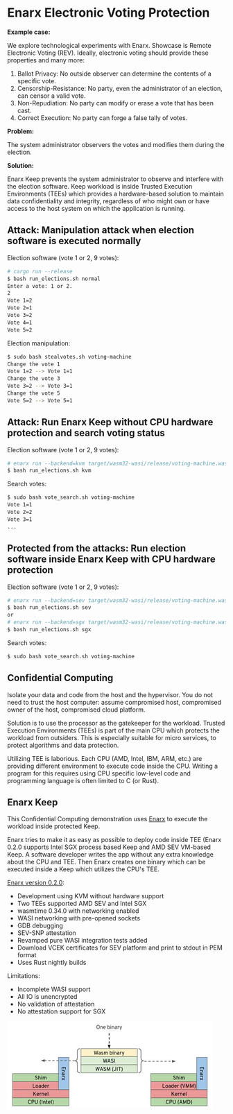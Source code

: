 # Enarx Electronic Voting Protection

**Example case:**

We explore technological experiments with Enarx. Showcase is Remote Electronic Voting (REV). Ideally, electronic voting should provide these properties and many more:

1. Ballot Privacy: No outside observer can determine the contents of a specific vote.
2. Censorship-Resistance: No party, even the administrator of an election, can censor a valid vote.
3. Non-Repudiation: No party can modify or erase a vote that has been cast.
4. Correct Execution: No party can forge a false tally of votes.

**Problem:**

The system administrator observers the votes and modifies them during the election.

**Solution:**

Enarx Keep prevents the system administrator to observe and interfere with the election software. Keep workload is inside Trusted Execution Environments (TEEs) which provides a hardware-based solution to maintain data confidentiality and integrity, regardless of who might own or have access to the host system on which the application is running.

## Attack: Manipulation attack when election software is executed normally

Election software (vote 1 or 2, 9 votes):

```sh
# cargo run --release
$ bash run_elections.sh normal
Enter a vote: 1 or 2.
2
Vote 1=2
Vote 2=1
Vote 3=2
Vote 4=1
Vote 5=2
```

Election manipulation:

```sh
$ sudo bash stealvotes.sh voting-machine
Change the vote 1
Vote 1=2 --> Vote 1=1
Change the vote 3
Vote 3=2 --> Vote 3=1
Change the vote 5
Vote 5=2 --> Vote 5=1
```

## Attack: Run Enarx Keep without CPU hardware protection and search voting status

Election software (vote 1 or 2, 9 votes):

```sh
# enarx run --backend=kvm target/wasm32-wasi/release/voting-machine.wasm
$ bash run_elections.sh kvm
```

Search votes:

```sh
$ sudo bash vote_search.sh voting-machine
Vote 1=1
Vote 2=2
Vote 3=1
...
```

## Protected from the attacks: Run election software inside Enarx Keep with CPU hardware protection

Election software (vote 1 or 2, 9 votes):

```sh
# enarx run --backend=sev target/wasm32-wasi/release/voting-machine.wasm
$ bash run_elections.sh sev
or
# enarx run --backend=sgx target/wasm32-wasi/release/voting-machine.wasm
$ bash run_elections.sh sgx
```

Search votes:

```sh
$ sudo bash vote_search.sh voting-machine
```

## Confidential Computing

Isolate your data and code from the host and the hypervisor. You do not need to trust the host computer: assume compromised host, compromised owner of the host, compromised cloud platform.

Solution is to use the processor as the gatekeeper for the workload. Trusted Execution Environments (TEEs) is part of the main CPU which protects the workload from outsiders. This is especially suitable for micro services, to protect algorithms and data protection.

Utilizing TEE is laborious. Each CPU (AMD, Intel, IBM, ARM, etc.) are providing different environment to execute code inside the CPU. Writing a program for this requires using CPU specific low-level code and programming language is often limited to C (or Rust).

## Enarx Keep

This Confidential Computing demonstration uses [Enarx](https://enarx.dev/) to execute the workload inside protected Keep.

Enarx tries to make it as easy as possible to deploy code inside TEE (Enarx 0.2.0 supports Intel SGX process based Keep and AMD SEV VM-based Keep. A software developer writes the app without any extra knowledge about the CPU and TEE. Then Enarx creates one binary which can be executed inside a Keep which utilizes the CPU's TEE.

[Enarx version 0.2.0](https://blog.enarx.dev/balmoral-castle-enarx-0-2-0/):

- Development using KVM without hardware support
- Two TEEs supported AMD SEV and Intel SGX
- wasmtime 0.34.0 with networking enabled
- WASI networking with pre-opened sockets
- GDB debugging
- SEV-SNP attestation
- Revamped pure WASI integration tests added
- Download VCEK certificates for SEV platform and print to stdout in PEM format
- Uses Rust nightly builds

Limitations:

- Incomplete WASI support
- All IO is unencrypted
- No validation of attestation
- No attestation support for SGX

![Enarx stack](./enarx_stack.jpeg)
